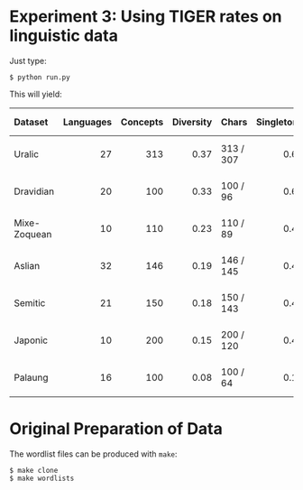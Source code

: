 # Experiment 3: Using TIGER rates on linguistic data

Just type:
```
$ python run.py
```

This will yield:

| Dataset      |   Languages |   Concepts |   Diversity | Chars     |   Singletons |   Invariants | TIGER       | C-TIGER     | Delta       |
|:-------------|------------:|-----------:|------------:|:----------|-------------:|-------------:|:------------|:------------|:------------|
| Uralic       |          27 |        313 |        0.37 | 313 / 307 |         0.64 |         0.00 | 0.68 ± 0.13 | 0.30 ± 0.20 | 0.17 ± 0.03 |
| Dravidian    |          20 |        100 |        0.33 | 100 / 96  |         0.64 |         0.00 | 0.65 ± 0.10 | 0.20 ± 0.17 | 0.30 ± 0.04 |
| Mixe-Zoquean |          10 |        110 |        0.23 | 110 / 89  |         0.41 |         0.06 | 0.55 ± 0.24 | 0.28 ± 0.16 | 0.18 ± 0.03 |
| Aslian       |          32 |        146 |        0.19 | 146 / 145 |         0.40 |         0.00 | 0.55 ± 0.10 | 0.20 ± 0.15 | 0.24 ± 0.02 |
| Semitic      |          21 |        150 |        0.18 | 150 / 143 |         0.47 |         0.01 | 0.58 ± 0.13 | 0.21 ± 0.21 | 0.26 ± 0.03 |
| Japonic      |          10 |        200 |        0.15 | 200 / 120 |         0.40 |         0.17 | 0.60 ± 0.32 | 0.26 ± 0.17 | 0.27 ± 0.07 |
| Palaung      |          16 |        100 |        0.08 | 100 / 64  |         0.16 |         0.15 | 0.53 ± 0.34 | 0.28 ± 0.16 | 0.20 ± 0.02 |

# Original Preparation of Data

The wordlist files can be produced with `make`:

```
$ make clone
$ make wordlists
```
